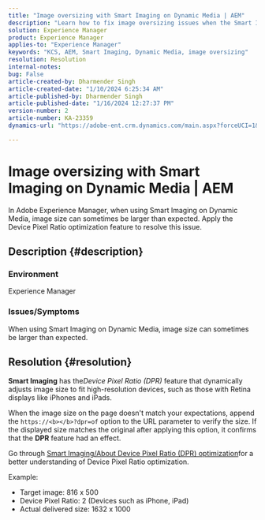 ```yaml
---
title: "Image oversizing with Smart Imaging on Dynamic Media | AEM"
description: "Learn how to fix image oversizing issues when the Smart Imaging feature is used in Dynamic Media. Apply the Device Pixel Ratio optimization feature."
solution: Experience Manager
product: Experience Manager
applies-to: "Experience Manager"
keywords: "KCS, AEM, Smart Imaging, Dynamic Media, image oversizing"
resolution: Resolution
internal-notes: 
bug: False
article-created-by: Dharmender Singh
article-created-date: "1/10/2024 6:25:34 AM"
article-published-by: Dharmender Singh
article-published-date: "1/16/2024 12:27:37 PM"
version-number: 2
article-number: KA-23359
dynamics-url: "https://adobe-ent.crm.dynamics.com/main.aspx?forceUCI=1&pagetype=entityrecord&etn=knowledgearticle&id=fa0b370e-81af-ee11-a569-6045bd0065b6"

---
```

# Image oversizing with Smart Imaging on Dynamic Media | AEM


In Adobe Experience Manager, when using Smart Imaging on Dynamic Media, image size can sometimes be larger than expected. Apply the Device Pixel Ratio optimization feature to resolve this issue.

## Description {#description}


### <b>Environment</b>

Experience Manager

### <b>Issues/Symptoms</b>

When using Smart Imaging on Dynamic Media, image size can sometimes be larger than expected.


## Resolution {#resolution}


<b>Smart Imaging</b> has the*Device Pixel Ratio (DPR)* feature that dynamically adjusts image size to fit high-resolution devices, such as those with Retina displays like iPhones and iPads.

When the image size on the page doesn't match your expectations, append the `https://<b></b>?dpr=of` option to the URL parameter to verify the size. If the displayed size matches the original after applying this option, it confirms that the <b>DPR</b> feature had an effect.

Go through [Smart Imaging/About Device Pixel Ratio (DPR) optimization](https://experienceleague.adobe.com/docs/experience-manager-65/assets/dynamic/imaging-faq.html#dpr)for a better understanding of Device Pixel Ratio optimization.

Example:

- Target image: 816 x 500
- Device Pixel Ratio: 2 (Devices such as iPhone, iPad)
- Actual delivered size: 1632 x 1000


